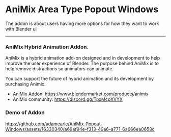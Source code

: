 # AniMix Area Type Popout Windows
The addon is about users having more options for how they want to work with Blender ui

***
### AniMix Hybrid Animation Addon. 
AniMix is a hybrid animation add-on designed and in development to help improve the user experience of Blender.
The purpose behind AniMix is to help remove distractions so animators can animate.

You can support the future of hybrid animation and its development by purchasing Animix. 
- AniMix Addon:   https://www.blendermarket.com/products/animix
- AniMix community:  https://discord.gg/TpxMcpXVYX

### Demo of Addon
https://github.com/adamearle/AniMix-Popout-Windows/assets/16330340/a69af94e-f313-49a6-a771-6a666ea0658c

